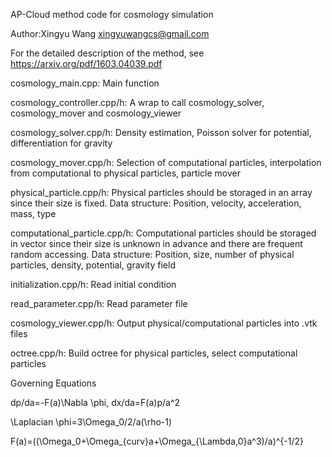 AP-Cloud method code for cosmology simulation

Author:Xingyu Wang <xingyuwangcs@gmail.com>

For the detailed description of the method, see <https://arxiv.org/pdf/1603.04039.pdf>

cosmology_main.cpp: Main function

cosmology_controller.cpp/h: A wrap to call cosmology_solver, cosmology_mover and cosmology_viewer

cosmology_solver.cpp/h: Density estimation, Poisson solver for potential, differentiation for gravity

cosmology_mover.cpp/h: Selection of computational particles, interpolation from computational to physical particles, particle mover

physical_particle.cpp/h: Physical particles should be storaged in an array since their size is fixed. Data structure: Position, velocity, acceleration, mass, type

computational_particle.cpp/h: Computational particles should be storaged in vector since their size is unknown in advance and there are frequent random accessing. Data structure: Position, size, number of physical particles, density, potential, gravity field

initialization.cpp/h: Read initial condition

read_parameter.cpp/h: Read parameter file

cosmology_viewer.cpp/h: Output physical/computational particles into .vtk files

octree.cpp/h: Build octree for physical particles, select computational particles


Governing Equations

dp/da=-F(a)\Nabla \phi, dx/da=F(a)p/a^2

\Laplacian \phi=3\Omega_0/2/a(\rho-1)

F(a)=((\Omega_0+\Omega_{curv}a+\Omega_{\Lambda,0}a^3)/a)^{-1/2}
